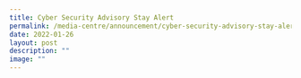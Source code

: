 ```yaml
---
title: Cyber Security Advisory Stay Alert
permalink: /media-centre/announcement/cyber-security-advisory-stay-alert/
date: 2022-01-26
layout: post
description: ""
image: ""
---
```



